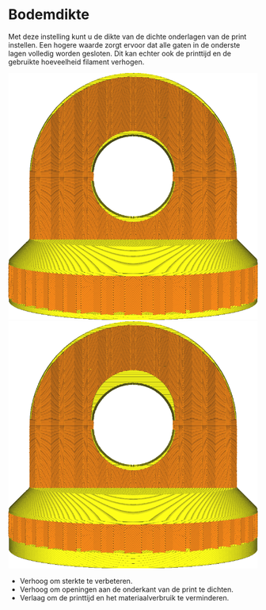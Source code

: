 Bodemdikte
====
Met deze instelling kunt u de dikte van de dichte onderlagen van de print instellen. Een hogere waarde zorgt ervoor dat alle gaten in de onderste lagen volledig worden gesloten. Dit kan echter ook de printtijd en de gebruikte hoeveelheid filament verhogen.

<!--screenshot {
"image_path": "top_bottom_thickness_0.8.png",
"modellen": [{"script": "stamp.scad"}],
"camerapositie": [0, 203, 30],
"instellingen": {
    "wall_line_count": 0,
    "top_bottom_thickness": 0,8
},
"kleuren": 64
}-->
<!--screenshot {
"image_path": "bottom_thickness.png",
"modellen": [{"script": "stamp.scad"}],
"camerapositie": [0, 203, 30],
"instellingen": {
    "wall_line_count": 0,
    "bottom_thickness": 3
},
"kleuren": 64
}-->
![Normale bodemdikte](../../../articles/images/top_bottom_thickness_0.8.png)
![Veel dikkere onderkant](../../../articles/images/bottom_thickness.png)

* Verhoog om sterkte te verbeteren.
* Verhoog om openingen aan de onderkant van de print te dichten.
* Verlaag om de printtijd en het materiaalverbruik te verminderen.